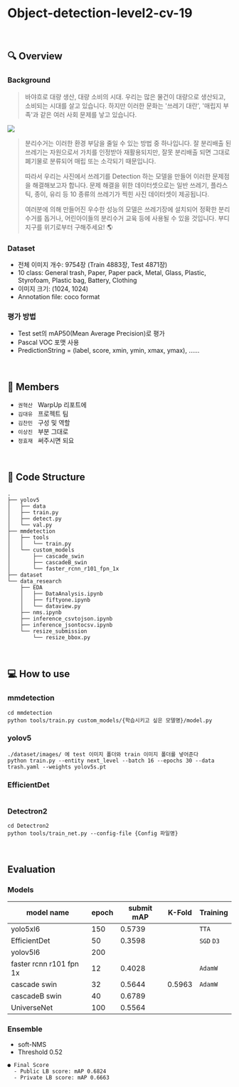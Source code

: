 # Object-detection-level2-cv-19
<br />

## 🔍 Overview
### Background
> 바야흐로 대량 생산, 대량 소비의 시대. 우리는 많은 물건이 대량으로 생산되고, 소비되는 시대를 살고 있습니다. 하지만 이러한 문화는 '쓰레기 대란', '매립지 부족'과 같은 여러 사회 문제를 낳고 있습니다.

<img src='https://camo.githubusercontent.com/86c9fd66258daf9bcaee570f6024589839ca5dfc4efaeaa29f97c9fb82b819a3/68747470733a2f2f692e696d6775722e636f6d2f506e4f6451304c2e706e67' />

> 분리수거는 이러한 환경 부담을 줄일 수 있는 방법 중 하나입니다. 잘 분리배출 된 쓰레기는 자원으로서 가치를 인정받아 재활용되지만, 잘못 분리배출 되면 그대로 폐기물로 분류되어 매립 또는 소각되기 때문입니다.  
> 
> 따라서 우리는 사진에서 쓰레기를 Detection 하는 모델을 만들어 이러한 문제점을 해결해보고자 합니다. 문제 해결을 위한 데이터셋으로는 일반 쓰레기, 플라스틱, 종이, 유리 등 10 종류의 쓰레기가 찍힌 사진 데이터셋이 제공됩니다.  
> 
> 여러분에 의해 만들어진 우수한 성능의 모델은 쓰레기장에 설치되어 정확한 분리수거를 돕거나, 어린아이들의 분리수거 교육 등에 사용될 수 있을 것입니다. 부디 지구를 위기로부터 구해주세요! 🌎

### Dataset
* 전체 이미지 개수: 9754장 (Train 4883장, Test 4871장)
* 10 class: General trash, Paper, Paper pack, Metal, Glass, Plastic, Styrofoam, Plastic bag, Battery, Clothing
* 이미지 크기: (1024, 1024)
* Annotation file: coco format

### 평가 방법
* Test set의 mAP50(Mean Average Precision)로 평가
* Pascal VOC 포맷 사용
* PredictionString = (label, score, xmin, ymin, xmax, ymax), ......


<br />

## 📝 Members
- `권혁산` &nbsp; WarpUp 리포트에 
- `김대유` &nbsp; 프로젝트 팀   
- `김찬민` &nbsp; 구성 및 역할  
- `이상진` &nbsp; 부분 그대로  
- `정효재` &nbsp; 써주시면 되요  

<br />

## 📃 Code Structure
```
.
├── yolov5
│   ├── data
│   ├── train.py
│   ├── detect.py
│   └── val.py
├── mmdetection
│   ├── tools
│   │   └── train.py
│   └── custom_models
│       ├── cascade_swin
│       ├── cascadeB_swin
│       └── faster_rcnn_r101_fpn_1x
├── dataset
└── data_research
    ├── EDA
    │   ├── DataAnalysis.ipynb
    │   ├── fiftyone.ipynb
    │   └── dataview.py
    ├── nms.ipynb
    ├── inference_csvtojson.ipynb
    ├── inference_jsontocsv.ipynb
    └── resize_submission
        └── resize_bbox.py
```


<br />

## 💻 How to use
### mmdetection
```
cd mmdetection
python tools/train.py custom_models/{학습시키고 싶은 모델명}/model.py
```

### yolov5
```
./dataset/images/ 에 test 이미지 폴더와 train 이미지 폴더를 넣어준다
python train.py --entity next_level --batch 16 --epochs 30 --data trash.yaml --weights yolov5s.pt 
```

### EfficientDet
```

```

### Detectron2
```
cd Detectron2
python tools/train_net.py --config-file {Config 파일명}
```

<br />

## Evaluation
### Models
|model name|epoch|submit mAP|K-Fold|Training|
| --- | --- | --- | --- | --- |
|yolo5xl6|150|0.5739||```TTA```|
|EfficientDet|50|0.3598||```SGD``` ```D3```|
|yolov5l6|200||||
|faster rcnn r101 fpn 1x|12|0.4028||```AdamW```|
|cascade swin|32|0.5644|0.5963|```AdamW```|
|cascadeB swin|40|0.6789|||
|UniverseNet|100|0.5564|||

### Ensemble
* soft-NMS
* Threshold 0.52

```
● Final Score
  - Public LB score: mAP 0.6824
  - Private LB score: mAP 0.6663
```



<!-- ### yolov5 데이터 관련
./dataset/imaages/ 에 test 이미지 폴더와 train 이미지 폴더를 넣어주고 학습하면됨 

---
### yolov5 wandb 활성화 하는 방법
termial에서 yolo5폴더 들어가서 wandb online 실행

python train.py --entity next_level --batch 16 --epochs 30 --data trash.yaml --weights yolov5s.pt  -->
